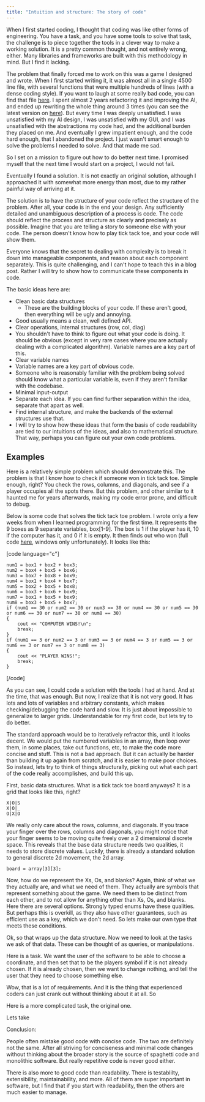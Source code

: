 ```yaml
---
title: "Intuition and structure: The story of code"
---
```


When I first started coding, I thought that coding was like other forms of engineering. You have a task, and you have some tools to solve that task, the challenge is to piece together the tools in a clever way to make a working solution. It is a pretty common thought, and not entirely wrong, either. Many libraries and frameworks are built with this methodology in mind. But I find it lacking.

The problem that finally forced me to work on this was a game I designed and wrote. When I first started writing it, it was almost all in a single 4500 line file, with several functions that were multiple hundreds of lines (with a dense coding style). If you want to laugh at some really bad code, you can find that file [here](https://gist.github.com/weepingwillowben/9f180dda531aed3249836efe12351033). I spent almost 2 years refactoring it and improving the AI, and ended up rewriting the whole thing around 3 times (you can see the latest version on [here](https://github.com/weepingwillowben/qtwargame)). But every time I was deeply unsatisfied. I was unsatisfied with my AI design, I was unsatisfied with my GUI, and I was unsatisfied with the abstractions my code had, and the additional burden they placed on me. And eventually I grew impatient enough, and the code hard enough, that I abandoned the project. I just wasn't smart enough to solve the problems I needed to solve. And that made me sad.

So I set on a mission to figure out how to do better next time. I promised myself that the next time I would start on a project, I would not fail.

Eventually I found a solution. It is not exactly an original solution, although I approached it with somewhat more energy than most, due to my rather painful way of arriving at it.

The solution is to have the structure of your code reflect the structure of the problem. After all, your code is in the end your design. Any sufficiently detailed and unambiguous description of a process is code. The code should reflect the process and structure as clearly and precisely as possible. Imagine that you are telling a story to someone else with your code. The person doesn't know how to play tick tack toe, and your code will show them.

Everyone knows that the secret to dealing with complexity is to break it down into manageable components, and reason about each component separately. This is quite challenging, and I can't hope to teach this in a blog post. Rather I will try to show how to communicate these components in code.

The basic ideas here are:

* Clean basic data structures
 	* These are the building blocks of your code. If these aren't good, then everything will be ugly and annoying.
* Good usually means a clean, well defined API.</li>
* Clear operations, internal structures (row, col, diag)
* You shouldn't have to think to figure out what your code is doing. It should be obvious (except in very rare cases where you are actually dealing with a complicated algorithm). Variable names are a key part of this.
* Clear variable names
* Variable names are a key part of obvious code.</li>
* Someone who is reasonably familiar with the problem being solved should know what a particular variable is, even if they aren't familiar with the codebase.
* Minimal input-output
* Separate each idea. If you can find further separation within the idea, separate that apart as well.
* Find internal structure, and make the backends of the external structures use that.
* I will try to show how these ideas that form the basis of code readability are tied to our intuitions of the ideas, and also to mathematical structure. That way, perhaps you can figure out your own code problems.


## Examples

Here is a relatively simple problem which should demonstrate this. The problem is that I know how to check if someone won in tick tack toe. Simple enough, right? You check the rows, columns, and diagonals, and see if a player occupies all the spots there. But this problem, and other similar to it haunted me for years afterwards, making my code error prone, and difficult to debug.

Below is some code that solves the tick tack toe problem. I wrote only a few weeks from when I learned programming for the first time. It represents the 9 boxes as 9 separate variables, box[1-9]. The box is 1 if the player has it, 10 if the computer has it, and 0 if it is empty. It then finds out who won (full code [here](https://gist.github.com/weepingwillowben/8786b84688936e206408d71ae040c18e), windows only unfortunately). It looks like this:

[code language="c"]

    num1 = box1 + box2 + box3;
    num2 = box4 + box5 + box6;
    num3 = box7 + box8 + box9;
    num4 = box1 + box4 + box7;
    num5 = box2 + box5 + box8;
    num6 = box3 + box6 + box9;
    num7 = box1 + box5 + box9;
    num8 = box3 + box5 + box7;
    if (num1 == 30 or num2 == 30 or num3 == 30 or num4 == 30 or num5 == 30 or num6 == 30 or num7 == 30 or num8 == 30)
    {
        cout << "COMPUTER WINS!\n";
        break;
    }
    if (num1 == 3 or num2 == 3 or num3 == 3 or num4 == 3 or num5 == 3 or num6 == 3 or num7 == 3 or num8 == 3)
    {
        cout << "PLAYER WINS!";
        break;
    }

[/code]

As you can see, I could code a solution with the tools I had at hand. And at the time, that was enough. But now, I realize that it is not very good. It has lots and lots of variables and arbitrary constants, which makes checking/debugging the code hard and slow. It is just about impossible to generalize to larger grids. Understandable for my first code, but lets try to do better.

The standard approach would be to iteratively refractor this, until it looks decent. We would put the numbered variables in an array, then loop over them, in some places, take out functions, etc, to make the code more concise and stuff. This is not a bad approach. But it can actually be harder than building it up again from scratch, and it is easier to make poor choices. So instead, lets try to think of things structurally, picking out what each part of the code really accomplishes, and build this up.

First, basic data structures. What is a tick tack toe board anyways? It is a grid that looks like this, right?

    X|O|S
    X|O|_
    O|X|O

We really only care about the rows, columns, and diagonals. If you trace your finger over the rows, columns and diagonals, you might notice that your finger seems to be moving quite freely over a 2 dimensional discrete space. This reveals that the base data structure needs two qualities, it needs to store discrete values. Luckily, there is already a standard solution to general discrete 2d movement, the 2d array.

    board = array[3][3];

Now, how do we represent the Xs, Os, and blanks? Again, think of what we they actually are, and what we need of them. They actually are symbols that represent something about the game. We need them to be distinct from each other, and to not allow for anything other than Xs, Os, and blanks. Here there are several options. Strongly typed enums have these qualities. But perhaps this is overkill, as they also have other guarantees, such as efficient use as a key, which we don't need. So lets make our own type that meets these conditions.



Ok, so that wraps up the data structure. Now we need to look at the tasks we ask of that data. These can be thought of as queries, or manipulations.

Here is a task. We want the user of the software to be able to choose a coordinate, and then set that to be the players symbol if it is not already chosen. If it is already chosen, then we want to change nothing, and tell the user that they need to choose something else.

Wow, that is a lot of requirements. And it is the thing that experienced coders can just crank out without thinking about it at all. So

Here is a more complicated task, the original one.

Lets take


Conclusion:

People often mistake good code with concise code. The two are definitely not the same. After all striving for conciseness and minimal code changes without thinking about the broader story is the source of spaghetti code and monolithic software. But really repetitive code is never good either.

There is also more to good code than readability. There is testablilty, extensibility, maintainability, and more. All of them are super important in software, but I find that if you start with readability, then the others are much easier to manage.

